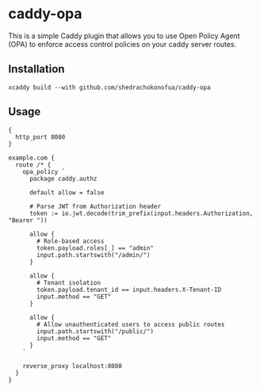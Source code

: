 # caddy-opa

This is a simple Caddy plugin that allows you to use Open Policy Agent (OPA) to enforce access control policies on your caddy server routes.

## Installation

```shell
xcaddy build --with github.com/shedrachokonofua/caddy-opa
```

## Usage

```caddy
{
  http_port 8080
}

example.com {
  route /* {
    opa_policy `
      package caddy.authz

      default allow = false

      # Parse JWT from Authorization header
      token := io.jwt.decode(trim_prefix(input.headers.Authorization, "Bearer "))

      allow {
        # Role-based access
        token.payload.roles[_] == "admin"
        input.path.startswith("/admin/")
      }

      allow {
        # Tenant isolation
        token.payload.tenant_id == input.headers.X-Tenant-ID
        input.method == "GET"
      }

      allow {
        # Allow unauthenticated users to access public routes
        input.path.startswith("/public/")
        input.method == "GET"
      }
    `

    reverse_proxy localhost:8080
  }
}
```

